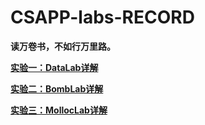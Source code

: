 # CSAPP-labs-RECORD
**读万卷书，不如行万里路。**

**[实验一：DataLab详解](https://www.jianshu.com/p/9e509ddcec50)**

**[实验二：BombLab详解](https://www.jianshu.com/p/d14e1fbd4b5f)**

**[实验三：MollocLab详解](https://www.jianshu.com/p/6e59fde0e6c0)**

